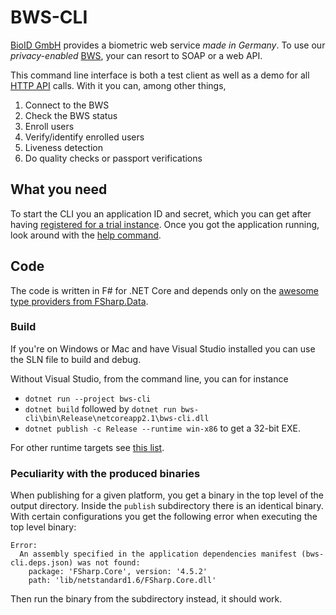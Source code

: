 # BWS-CLI

[BioID GmbH][bioid] provides a biometric web service *made in Germany*. To use our
*privacy-enabled* [BWS][], your can resort to SOAP or a web API.

This command line interface is both a test client as well as a demo for all
[HTTP API][api] calls. With it you can, among other things,

1. Connect to the BWS
2. Check the BWS status
3. Enroll users
4. Verify/identify enrolled users
5. Liveness detection
6. Do quality checks or passport verifications

## What you need

To start the CLI you an application ID and secret, which you can get after having
[registered for a trial instance][trial]. Once you got the application running, look
around with the [help command][help].

## Code

The code is written in F# for .NET Core and depends only on the
[awesome type providers from FSharp.Data][types].

### Build

If you're on Windows or Mac and have Visual Studio installed you can use the SLN file to
build and debug.

Without Visual Studio, from the command line, you can for instance

- `dotnet run --project bws-cli`
- `dotnet build` followed by `dotnet run bws-cli\bin\Release\netcoreapp2.1\bws-cli.dll`
- `dotnet publish -c Release --runtime win-x86` to get a 32-bit EXE.

For other runtime targets see [this list][runtimes].

### Peculiarity with the produced binaries

When publishing for a given platform, you get a binary in the top level of the output
directory. Inside the `publish` subdirectory there is an identical binary. With certain
configurations you get the following error when executing the top level binary:

    Error:
      An assembly specified in the application dependencies manifest (bws-cli.deps.json) was not found:
        package: 'FSharp.Core', version: '4.5.2'
        path: 'lib/netstandard1.6/FSharp.Core.dll'

Then run the binary from the subdirectory instead, it should work.

[bioid]: https://www.bioid.com/
[bws]: https://www.bioid.com/bioid-web-service/
[api]: https://developer.bioid.com/bwsreference/web-api
[trial]: https://bwsportal.bioid.com/register
[types]: http://fsharp.github.io/FSharp.Data/library/JsonProvider.html
[runtimes]: https://docs.microsoft.com/en-us/dotnet/core/rid-catalog
[help]: ./doc/toc.md
